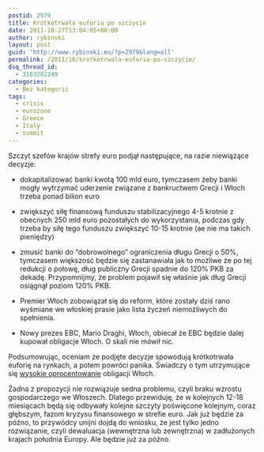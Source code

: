 ```yaml
---
postid: 2979
title: Krótkotrwała euforia po szczycie
date: 2011-10-27T13:04:05+00:00
author: rybinski
layout: post
guid: 'http://www.rybinski.eu/?p=2979&lang=all'
permalink: /2011/10/krotkotrwala-euforia-po-szczycie/
dsq_thread_id:
  - 3163282249
categories:
  - Bez kategorii
tags:
  - crisis
  - eurozone
  - Greece
  - Italy
  - summit
---
```

Szczyt szefów krajów strefy euro podjął następujące, na razie niewiążące decyzje:

- dokapitalizować banki kwotą 100 mld euro, tymczasem żeby banki mogły wytrzymać uderzenie związane z bankructwem Grecji i Włoch trzeba ponad bilion euro

- zwiększyć siłę finansową funduszu stabilizacyjnego 4-5 krotnie z obecnych 250 mld euro pozostałych do wykorzystania, podczas gdy trzeba by siłę tego funduszu zwiększyć 10-15 krotnie (ae nie ma takich pieniędzy)

- zmusić banki do “dobrowolnego” ograniczenia długu Grecji o 50%, tymczasem większość będzie się zastanawiała jak to możliwe że po tej redukcji o połowę, dług publiczny Grecji spadnie do 120% PKB za dekadę. Przypomnijmy, że problem pojawił się właśnie jak dług Grecji osiągnął poziom 120% PKB.

- Premier Włoch zobowiązał się do reform, które zostały dziś rano wyśmiane we włoskiej prasie jako lista życzeń niemożliwych do spełnienia.

- Nowy prezes EBC, Mario Draghi, Włoch, obiecał że EBC będzie dalej kupował obligacje Włoch. O skali nie mówił nic.

Podsumowując, oceniam że podjęte decyzje spowodują krótkotrwała euforię na rynkach, a potem powróci panika. Świadczy o tym utrzymujące się [wysokie oprocentowanie](http://www.bloomberg.com/apps/quote?ticker=GBTPGR10:IND) obligacji Włoch.

Żadna z propozycji nie rozwiązuje sedna problemu, czyli braku wzrostu gospodarczego we Włoszech. Dlatego przewiduję, że w kolejnych 12-18 miesiącach będą się odbywały kolejne szczyty poświęcone kolejnym, coraz głębszym, fazom kryzysu finansowego w strefie euro. Jak już będzie za późno, to przywódcy unijni dojdą do wniosku, że jest tylko jedno rozwiązanie, czyli dewaluacja (wewnętrzna lub zewnętrzna) w zadłużonych krajach południa Europy. Ale będzie już za późno.
